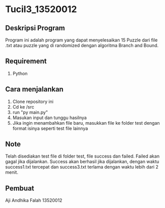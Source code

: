 # Tucil3_13520012

## Deskripsi Program
Program ini adalah program yang dapat menyelesaikan 15 Puzzle dari file .txt
atau puzzle yang di randomized dengan algoritma Branch and Bound.

## Requirement
1. Python

## Cara menjalankan
1. Clone repository ini
2. Cd ke /src
3. run "py main.py"
4. Masukan input dan tunggu hasilnya
5. Jika ingin menambahkan file baru, masukkan file ke folder test dengan format isinya seperti test file lainnya

## Note
Telah disediakan test file di folder test, file success dan failed.
Failed akan gagal jika dijalankan.
Success akan berhasil jika dijalankan, dengan waktu success1.txt tercepat dan success3.txt terlama dengan waktu lebih dari 2 menit.

## Pembuat
Aji Andhika Falah   13520012